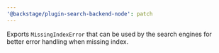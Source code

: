 ```yaml
---
'@backstage/plugin-search-backend-node': patch
---
```


Exports `MissingIndexError` that can be used by the search engines for better error handling when missing index.
